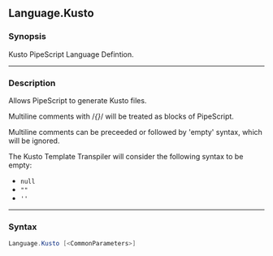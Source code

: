 Language.Kusto
--------------

### Synopsis
Kusto PipeScript Language Defintion.

---

### Description

Allows PipeScript to generate Kusto files.

Multiline comments with /*{}*/ will be treated as blocks of PipeScript.

Multiline comments can be preceeded or followed by 'empty' syntax, which will be ignored.

The Kusto Template Transpiler will consider the following syntax to be empty:

* ```null```
* ```""```
* ```''```

---

### Syntax
```PowerShell
Language.Kusto [<CommonParameters>]
```
